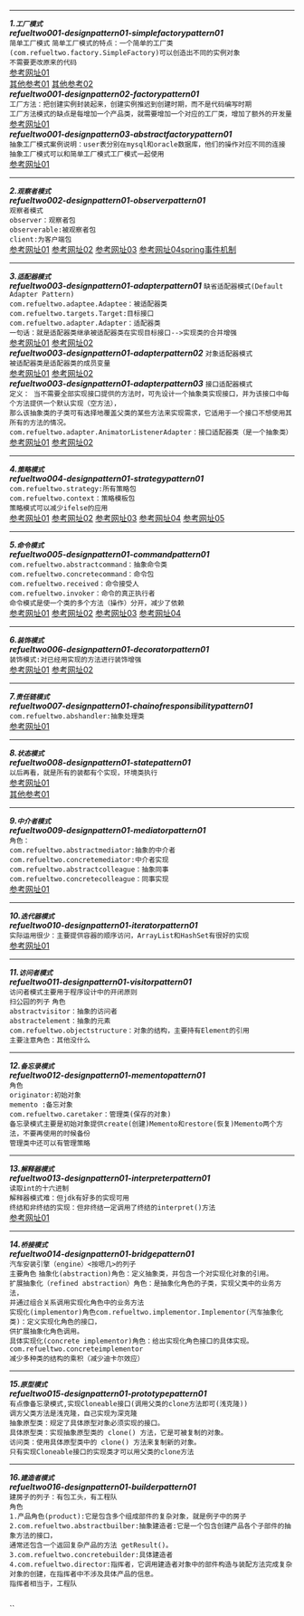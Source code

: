 ****
**_1.`工厂模式`_**  
**_refueltwo001-designpattern01-simplefactorypattern01_**  
`简单工厂模式` 
`简单工厂模式的特点：一个简单的工厂类(com.refueltwo.factory.SimpleFactory)可以创造出不同的实例对象`  
`不需要更改原来的代码`   
[参考网址01](https://blog.csdn.net/u012156116/article/details/80857255)  
[其他参考01](https://segmentfault.com/a/1190000016014855)
[其他参考02](http://c.biancheng.net/view/1348.html)  
**_refueltwo001-designpattern02-factorypattern01_**   
`工厂方法：把创建实例封装起来，创建实例推迟到创建时期，而不是代码编写时期`  
`工厂方法模式的缺点是每增加一个产品类，就需要增加一个对应的工厂类，增加了额外的开发量`  
[参考网址01](https://blog.csdn.net/u012156116/article/details/80857255)  
**_refueltwo001-designpattern03-abstractfactorypattern01_**  
`抽象工厂模式案例说明：user表分别在mysql和oracle数据库，他们的操作对应不同的连接`   
`抽象工厂模式可以和简单工厂模式工厂模式一起使用`  
[参考网址01](https://blog.csdn.net/u012156116/article/details/80857255)  
****  
**_2.`观察者模式`_**     
**_refueltwo002-designpattern01-observerpattern01_**  
`观察者模式`   
`observer：观察者包`   
`observerable:被观察者包`  
`client:为客户端包`  
[参考网址01](https://blog.csdn.net/ma598214297/article/details/80557821)
[参考网址02](https://blog.csdn.net/qq_32175491/article/details/79548644)
[参考网址03](https://www.cnblogs.com/luohanguo/p/7825656.html)
[参考网址04spring事件机制](https://blog.csdn.net/weixin_39035120/article/details/86225377)
****
**_3.`适配器模式`_**  
**_refueltwo003-designpattern01-adapterpattern01_**
`缺省适配器模式(Default Adapter Pattern)`  
`com.refueltwo.adaptee.Adaptee：被适配器类`  
`com.refueltwo.targets.Target:目标接口`  
`com.refueltwo.adapter.Adapter：适配器类`  
`一句话：就是适配器类继承被适配器类在实现目标接口-->实现类的合并增强`  
[参考网址01](https://blog.csdn.net/wwwdc1012/article/details/82780560)
[参考网址02](https://www.cnblogs.com/zhaoxinshanwei/p/8867521.html)  
**_refueltwo003-designpattern01-adapterpattern02_**
`对象适配器模式`  
`被适配器类是适配器类的成员变量`  
[参考网址01](https://blog.csdn.net/wwwdc1012/article/details/82780560)
[参考网址02](https://www.cnblogs.com/zhaoxinshanwei/p/8867521.html)  
**_refueltwo003-designpattern01-adapterpattern03_**
`接口适配器模式`  
`定义： 当不需要全部实现接口提供的方法时，可先设计一个抽象类实现接口，并为该接口中每个方法提供一个默认实现（空方法），`  
`那么该抽象类的子类可有选择地覆盖父类的某些方法来实现需求，它适用于一个接口不想使用其所有的方法的情况。`  
`com.refueltwo.adapter.AnimatorListenerAdapter：接口适配器类（是一个抽象类）`  
[参考网址01](https://blog.csdn.net/wwwdc1012/article/details/82780560)
[参考网址02](https://www.cnblogs.com/zhaoxinshanwei/p/8867521.html) 
****
**_4.`策略模式`_**  
**_refueltwo004-designpattern01-strategypattern01_**  
`com.refueltwo.strategy:所有策略包`  
`com.refueltwo.context：策略模板包`  
`策略模式可以减少ifelse的应用`  
[参考网址01](https://www.runoob.com/design-pattern/strategy-pattern.html)
[参考网址02](https://blog.csdn.net/m0_37602117/article/details/101756303)
[参考网址03](https://blog.csdn.net/zhi_fu/article/details/77688289)
[参考网址04](https://blog.csdn.net/weixin_42669205/article/details/88561734)
[参考网址05](https://www.cnblogs.com/cxyyh/p/10828994.html)  
****
**_5.`命令模式`_**  
**_refueltwo005-designpattern01-commandpattern01_**  
`com.refueltwo.abstractcommand：抽象命令类`   
`com.refueltwo.concretecommand：命令包`  
`com.refueltwo.received：命令接受人`  
`com.refueltwo.invoker：命令的真正执行者`  
`命令模式是使一个类的多个方法（操作）分开，减少了依赖 `  
[参考网址01](https://blog.csdn.net/qq_40709468/article/details/82724371)
[参考网址02](https://www.jianshu.com/p/dcca3d559bab)
[参考网址03](https://blog.csdn.net/qq_40709468/article/details/82724371)
[参考网址04](http://c.biancheng.net/view/1380.html)
****
**_6.`装饰模式`_**  
**_refueltwo006-designpattern01-decoratorpattern01_**   
`装饰模式:对已经用实现的方法进行装饰增强`    
[参考网址01](http://c.biancheng.net/view/1366.html)
[参考网址02](https://blog.csdn.net/qq_29130945/article/details/81114052)
****
**_7.`责任链模式`_**  
**_refueltwo007-designpattern01-chainofresponsibilitypattern01_**  
`com.refueltwo.abshandler:抽象处理类`  
[参考网址01](https://blog.csdn.net/u011897062/article/details/89457070)
****
**_8.`状态模式`_**  
**_refueltwo008-designpattern01-statepattern01_**  
`以后再看，就是所有的装都有个实现，环境类执行`  
[参考网址01](https://blog.csdn.net/Peter_Changyb/article/details/82704480)  
[其他参考01](https://blog.csdn.net/WiKi_Su/article/details/80263967)
****
**_9.`中介者模式`_**  
**_refueltwo009-designpattern01-mediatorpattern01_**   
`角色：`  
`com.refueltwo.abstractmediator:抽象的中介者`  
`com.refueltwo.concretemediator:中介者实现`  
`com.refueltwo.abstractcolleague：抽象同事`  
`com.refueltwo.concretecolleague：同事实现`  
[参考网址01](https://blog.csdn.net/wwwdc1012/article/details/83389158)  
****
**_10.`迭代器模式`_**  
**_refueltwo010-designpattern01-iteratorpattern01_**  
`实际运用很少：主要提供容器的顺序访问，ArrayList和HashSet有很好的实现`  
[参考网址01](https://blog.csdn.net/u011889786/article/details/51461307)  
****
**_11.`访问者模式`_**  
**_refueltwo011-designpattern01-visitorpattern01_**  
`访问者模式主要用于程序设计中的开闭原则`  
`扫公园的列子` 
`角色`  
`abstractvisitor：抽象的访问者`  
`abstractelement：抽象的元素`   
`com.refueltwo.objectstructure：对象的结构，主要持有Element的引用`  
`主要注意角色：其他没什么`
****
**_12.`备忘录模式`_**  
**_refueltwo012-designpattern01-mementopattern01_**  
`角色`  
`originator:初始对象`  
`memento :备忘对象`  
`com.refueltwo.caretaker：管理类(保存的对象)`  
`备忘录模式主要是初始对象提供create(创建)Memento和restore(恢复)Memento两个方法，不要再使用的时候备份`  
`管理类中还可以有管理策略`   
****
**_13.`解释器模式`_**  
**_refueltwo013-designpattern01-interpreterpattern01_**  
`读取int的十六进制`  
`解释器模式难：但jdk有好多的实现可用`  
`终结和非终结的实现：但非终结一定调用了终结的interpret()方法`  
[参考网址01](https://blog.csdn.net/u010024991/article/details/53436073)  
****
**_14.`桥接模式`_**  
**_refueltwo014-designpattern01-bridgepattern01_**  
`汽车安装引擎（engine）<按嗯几>的列子`  
`主要角色` 
`抽象化(abstraction)角色：定义抽象类，并包含一个对实现化对象的引用。`  
`扩展抽象化（refined abstraction）角色：是抽象化角色的子类，实现父类中的业务方法，`  
`并通过组合关系调用实现化角色中的业务方法`  
`实现化(implementor)角色com.refueltwo.implementor.Implementor(汽车抽象化类)：定义实现化角色的接口，`  
`供扩展抽象化角色调用。`  
`具体实现化(concrete implementor)角色：给出实现化角色接口的具体实现。com.refueltwo.concreteimplementor`  
`减少多种类的结构的乘积（减少迪卡尔效应）`  
****
**_15.`原型模式`_**  
**_refueltwo015-designpattern01-prototypepattern01_**   
`有点像备忘录模式,实现Cloneable接口(调用父类的clone方法即可(浅克隆))`  
`调方父类方法是浅克隆，自己实现为深克隆`  
`抽象原型类：规定了具体原型对象必须实现的接口。`  
`具体原型类：实现抽象原型类的 clone() 方法，它是可被复制的对象。`  
`访问类：使用具体原型类中的 clone() 方法来复制新的对象。`  
`只有实现Cloneable接口的实现类才可以用父类的clone方法`
****
**_16.`建造者模式`_**  
**_refueltwo016-designpattern01-builderpattern01_**   
`建房子的列子：有包工头，有工程队`  
`角色`  
`1.产品角色(product):它是包含多个组成部件的复杂对象，就是例子中的房子`  
`2.com.refueltwo.abstractbuilber:抽象建造者:它是一个包含创建产品各个子部件的抽象方法的接口，`  
`通常还包含一个返回复杂产品的方法 getResult()。`  
`3.com.refueltwo.concretebuilder:具体建造者`  
`4.com.refueltwo.director:指挥者，它调用建造者对象中的部件构造与装配方法完成复杂对象的创建，在指挥者中不涉及具体产品的信息。`  
`指挥者相当于，工程队`  
``  
``  
``  
``  
``  


